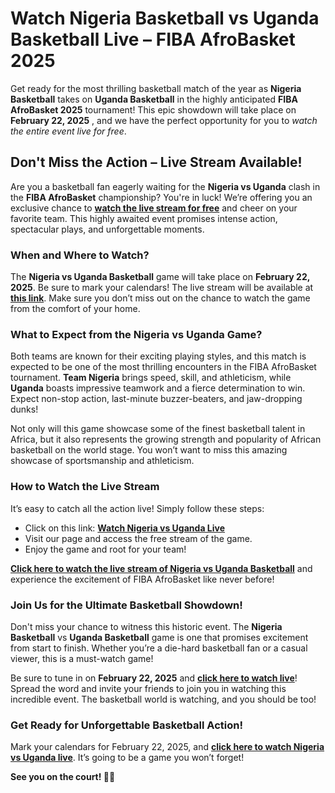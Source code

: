 # Watch Nigeria Basketball vs Uganda Basketball Live – FIBA AfroBasket 2025

Get ready for the most thrilling basketball match of the year as **Nigeria Basketball** takes on **Uganda Basketball** in the highly anticipated **FIBA AfroBasket 2025** tournament! This epic showdown will take place on **February 22, 2025** , and we have the perfect opportunity for you to _watch the entire event live for free_.

## Don't Miss the Action – Live Stream Available!

Are you a basketball fan eagerly waiting for the **Nigeria vs Uganda** clash in the **FIBA AfroBasket** championship? You're in luck! We’re offering you an exclusive chance to **[watch the live stream for free](https://tinyurl.com/livestreamfreeo?st=Nigeria+Basketball+vs+Uganda+Basketball&si=gh)** and cheer on your favorite team. This highly awaited event promises intense action, spectacular plays, and unforgettable moments.

### When and Where to Watch?

The **Nigeria vs Uganda Basketball** game will take place on **February 22, 2025**. Be sure to mark your calendars! The live stream will be available at **[this link](https://tinyurl.com/livestreamfreeo?st=Nigeria+Basketball+vs+Uganda+Basketball&si=gh)**. Make sure you don’t miss out on the chance to watch the game from the comfort of your home.

### What to Expect from the Nigeria vs Uganda Game?

Both teams are known for their exciting playing styles, and this match is expected to be one of the most thrilling encounters in the FIBA AfroBasket tournament. **Team Nigeria** brings speed, skill, and athleticism, while **Uganda** boasts impressive teamwork and a fierce determination to win. Expect non-stop action, last-minute buzzer-beaters, and jaw-dropping dunks!

Not only will this game showcase some of the finest basketball talent in Africa, but it also represents the growing strength and popularity of African basketball on the world stage. You won’t want to miss this amazing showcase of sportsmanship and athleticism.

### How to Watch the Live Stream

It’s easy to catch all the action live! Simply follow these steps:

- Click on this link: **[Watch Nigeria vs Uganda Live](https://tinyurl.com/livestreamfreeo?st=Nigeria+Basketball+vs+Uganda+Basketball&si=gh)**
- Visit our page and access the free stream of the game.
- Enjoy the game and root for your team!

**[Click here to watch the live stream of Nigeria vs Uganda Basketball](https://tinyurl.com/livestreamfreeo?st=Nigeria+Basketball+vs+Uganda+Basketball&si=gh)** and experience the excitement of FIBA AfroBasket like never before!

### Join Us for the Ultimate Basketball Showdown!

Don't miss your chance to witness this historic event. The **Nigeria Basketball** vs **Uganda Basketball** game is one that promises excitement from start to finish. Whether you’re a die-hard basketball fan or a casual viewer, this is a must-watch game!

Be sure to tune in on **February 22, 2025** and **[click here to watch live](https://tinyurl.com/livestreamfreeo?st=Nigeria+Basketball+vs+Uganda+Basketball&si=gh)**! Spread the word and invite your friends to join you in watching this incredible event. The basketball world is watching, and you should be too!

### Get Ready for Unforgettable Basketball Action!

Mark your calendars for February 22, 2025, and **[click here to watch Nigeria vs Uganda live](https://tinyurl.com/livestreamfreeo?st=Nigeria+Basketball+vs+Uganda+Basketball&si=gh)**. It’s going to be a game you won’t forget!

**See you on the court! 🏀🔥**
